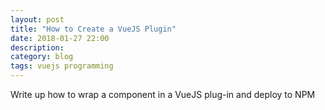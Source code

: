 ```yaml
---
layout: post
title: "How to Create a VueJS Plugin"
date: 2018-01-27 22:00
description:
category: blog
tags: vuejs programming
---
```


Write up how to wrap a component in a VueJS plug-in and deploy to NPM